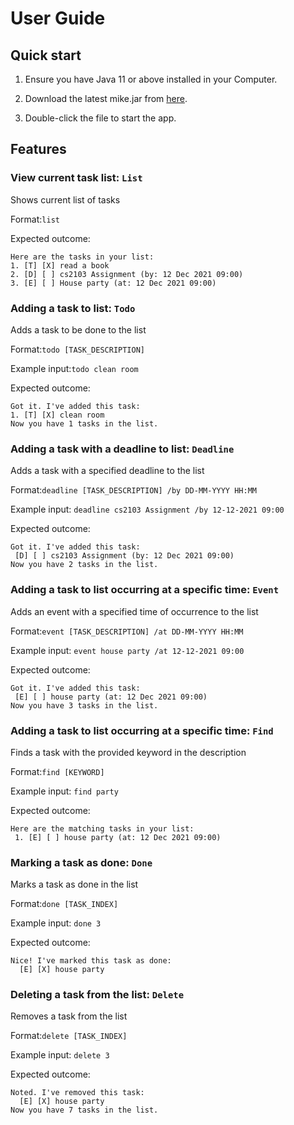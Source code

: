 # User Guide

## Quick start

1. Ensure you have Java 11 or above installed in your Computer.

2. Download the latest mike.jar from [here](https://github.com/ZechariahTan/ip/releases/tag/A-Jar).

3. Double-click the file to start the app.

## Features 

### View current task list: `List`
Shows current list of tasks

Format:`list`

Expected outcome:
```
Here are the tasks in your list:
1. [T] [X] read a book
2. [D] [ ] cs2103 Assignment (by: 12 Dec 2021 09:00)
3. [E] [ ] House party (at: 12 Dec 2021 09:00)
```
### Adding a task to list: `Todo`
Adds a task to be done to the list 

Format:`todo [TASK_DESCRIPTION]`

Example input:`todo clean room`

Expected outcome:
```
Got it. I've added this task:
1. [T] [X] clean room
Now you have 1 tasks in the list.
```

### Adding a task with a deadline to list: `Deadline`
Adds a task with a specified deadline to the list

Format:`deadline [TASK_DESCRIPTION] /by DD-MM-YYYY HH:MM`

Example input: `deadline cs2103 Assignment /by 12-12-2021 09:00`

Expected outcome:
```
Got it. I've added this task:
 [D] [ ] cs2103 Assignment (by: 12 Dec 2021 09:00)
Now you have 2 tasks in the list.
```

### Adding a task to list occurring at a specific time: `Event`
Adds an event with a specified time of occurrence to the list

Format:`event [TASK_DESCRIPTION] /at DD-MM-YYYY HH:MM`

Example input: `event house party /at 12-12-2021 09:00`

Expected outcome:
```
Got it. I've added this task:
 [E] [ ] house party (at: 12 Dec 2021 09:00)
Now you have 3 tasks in the list.
```

### Adding a task to list occurring at a specific time: `Find`
Finds a task with the provided keyword in the description

Format:`find [KEYWORD]`

Example input: `find party`

Expected outcome:
```
Here are the matching tasks in your list:
 1. [E] [ ] house party (at: 12 Dec 2021 09:00)
```

### Marking a task as done: `Done`
Marks a task as done in the list

Format:`done [TASK_INDEX]`

Example input: `done 3`

Expected outcome:
```
Nice! I've marked this task as done:
  [E] [X] house party
```

### Deleting a task from the list: `Delete`
Removes a task from the list

Format:`delete [TASK_INDEX]`

Example input: `delete 3`

Expected outcome:
```
Noted. I've removed this task:
  [E] [X] house party
Now you have 7 tasks in the list.
```
